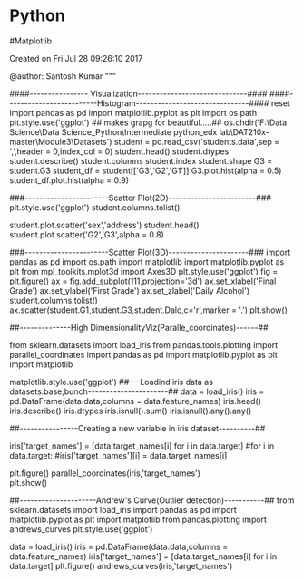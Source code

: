 # Python
#Matplotlib

Created on Fri Jul 28 09:26:10 2017

@author: Santosh Kumar
"""

####----------------      Visualization------------------------------####
####-------------------------Histogram-------------------------------####
reset
import pandas as pd
import matplotlib.pyplot as plt
import os.path
plt.style.use('ggplot') ## makes grapg for beautiful.....##
os.chdir('F:\Data Science\Data Science_Python\Intermediate python_edx lab\DAT210x-master\Module3\Datasets')
student = pd.read_csv('students.data',sep = ',',header = 0,index_col = 0)
student.head()
student.dtypes
student.describe()
student.columns
student.index
student.shape
G3 = student.G3
student_df = student[['G3','G2','G1']]
G3.plot.hist(alpha = 0.5)
student_df.plot.hist(alpha = 0.9)

###-----------------------Scatter Plot(2D)------------------------###
plt.style.use('ggplot')
student.columns.tolist()

student.plot.scatter('sex','address')
student.head()
student.plot.scatter('G2','G3',alpha = 0.8)

###-----------------------Scatter Plot(3D)----------------------###
import pandas as pd
import os.path
import matplotlib
import matplotlib.pyplot as plt
from mpl_toolkits.mplot3d import Axes3D
plt.style.use('ggplot')
fig = plt.figure()
ax = fig.add_subplot(111,projection='3d')
ax.set_xlabel('Final Grade')
ax.set_ylabel('First Grade')
ax.set_zlabel('Daily Alcohol')
student.columns.tolist()
ax.scatter(student.G1,student.G3,student.Dalc,c='r',marker = '.')
plt.show()

##--------------High DimensionalityViz(Paralle_coordinates)------##

from sklearn.datasets import load_iris
from pandas.tools.plotting import parallel_coordinates
import pandas as pd
import matplotlib.pyplot as plt
import matplotlib

matplotlib.style.use('ggplot')
##---Loadind iris data as datasets.base,bunch----------------------##
data = load_iris()
iris = pd.DataFrame(data.data,columns = data.feature_names)
iris.head()
iris.describe()
iris.dtypes
iris.isnull().sum()
iris.isnull().any().any()

##----------------Creating a new variable in iris dataset----------##

iris['target_names'] = [data.target_names[i] for i in data.target]
#for i in data.target:
    #iris['target_names'][i]  = data.target_names[i]
    
plt.figure() 
parallel_coordinates(iris,'target_names')   
plt.show()    


##---------------------Andrew's Curve(Outlier detection)-----------##
from sklearn.datasets import load_iris
import pandas as pd
import matplotlib.pyplot as plt
import matplotlib
from pandas.plotting import andrews_curves
plt.style.use('ggplot')

data = load_iris()
iris = pd.DataFrame(data.data,columns = data.feature_names)
iris['target_names'] = [data.target_names[i] for i in data.target]
plt.figure() 
andrews_curves(iris,'target_names') 

